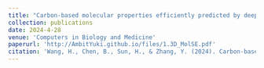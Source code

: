 ```yaml
---
title: "Carbon-based molecular properties efficiently predicted by deep learning-based quantum chemical simulation with large language models"
collection: publications
date: 2024-4-28
venue: 'Computers in Biology and Medicine'
paperurl: 'http://AmbitYuki.github.io/files/1.3D_MolSE.pdf'
citation: 'Wang, H., Chen, B., Sun, H., & Zhang, Y. (2024). Carbon-based molecular properties efficiently predicted by deep learning-based quantum chemical simulation with large language models. Computers in Biology and Medicine, 176, 108531.'
---
```


